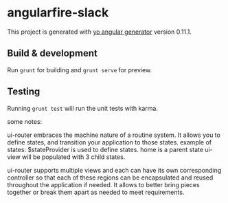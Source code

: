 # angularfire-slack

This project is generated with [yo angular generator](https://github.com/yeoman/generator-angular)
version 0.11.1.

## Build & development

Run `grunt` for building and `grunt serve` for preview.

## Testing

Running `grunt test` will run the unit tests with karma.

some notes:

ui-router embraces the machine nature of a routine system. It allows you to define states, and transition your application to those states.
example of states:
$stateProvider is used to define states.
home is a parent state
ui-view will be populated with 3 child states.


ui-router supports multiple views and each can have its own corresponding controller so that each of these regions can be encapsulated and reused throughout the application if needed.
It allows to better bring pieces together or break them apart as needed to meet requirements.

